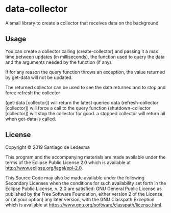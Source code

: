# data-collector

A small library to create a collector that receives data on the background

## Usage

You can create a collector calling (create-collector) and passing it a max time between updates (in milliseconds), the function used to query the data and the arguments needed by the function (if any).

If for any reason the query function throws an exception, the value returned by get-data will not be updated.

The returned collector can be used to see the data returned and to stop and force refresh the collector

(get-data [collector]) will return the latest queried data
(refresh-collector [collector]) will force a call to the query function
(shutdown-collector [collector]) will stop the collector for good. a stopped collector will return nil when get-data is called.

## License

Copyright © 2019 Santiago de Ledesma

This program and the accompanying materials are made available under the
terms of the Eclipse Public License 2.0 which is available at
http://www.eclipse.org/legal/epl-2.0.

This Source Code may also be made available under the following Secondary
Licenses when the conditions for such availability set forth in the Eclipse
Public License, v. 2.0 are satisfied: GNU General Public License as published by
the Free Software Foundation, either version 2 of the License, or (at your
option) any later version, with the GNU Classpath Exception which is available
at https://www.gnu.org/software/classpath/license.html.
